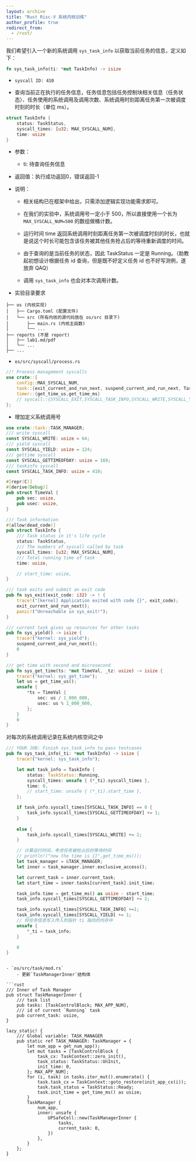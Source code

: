 ```yaml
---
layout: archive
title: "Rust Risc-V 系统内核训练"
author_profile: true
redirect_from:
  - /rust/
---
```


我们希望引入一个新的系统调用 `sys_task_info` 以获取当前任务的信息，定义如下：

```rust
fn sys_task_info(ti: *mut TaskInfo) -> isize

```

- `syscall ID: 410`


- 查询当前正在执行的任务信息，任务信息包括任务控制块相关信息（任务状态）、任务使用的系统调用及调用次数、系统调用时刻距离任务第一次被调度时刻的时长（单位 ms）。


```rust
struct TaskInfo {
    status: TaskStatus,
    syscall_times: [u32; MAX_SYSCALL_NUM],
    time: usize
}
```

- 参数：
    - ti: 待查询任务信息
- 返回值：执行成功返回0，错误返回-1
- 说明：
    - 相关结构已在框架中给出，只需添加逻辑实现功能需求即可。

    - 在我们的实验中，系统调用号一定小于 500，所以直接使用一个长为 `MAX_SYSCALL_NUM=500` 的数组做桶计数。

    - 运行时间 time 返回系统调用时刻距离任务第一次被调度时刻的时长，也就是说这个时长可能包含该任务被其他任务抢占后的等待重新调度的时间。

    - 由于查询的是当前任务的状态，因此 TaskStatus 一定是 Running。（助教起初想设计根据任务 id 查询，但是既不好定义任务 id 也不好写测例，遂放弃 QAQ）

    - 调用 `sys_task_info` 也会对本次调用计数。

- 实验目录要求

``` 
├── os (内核实现)
│   ├── Cargo.toml (配置文件)
│   └── src (所有内核的源代码放在 os/src 目录下)
│       ├── main.rs (内核主函数)
│       └── ...
├── reports (不是 report)
│   ├── lab1.md/pdf
│   └── ...
├── ...

```

- `os/src/syscall/process.rs`

```rust
//! Process management syscalls
use crate::{
    config::MAX_SYSCALL_NUM,
    task::{exit_current_and_run_next, suspend_current_and_run_next, TaskStatus},
    timer::{get_time_us,get_time_ms}
    // syscall::{SYSCALL_EXIT,SYSCALL_TASK_INFO,SYSCALL_WRITE,SYSCALL_YIELD}
};

```

-  增加定义系统调用号

``` rust 
use crate::task::TASK_MANAGER;
/// write syscall
const SYSCALL_WRITE: usize = 64;
/// yield syscall
const SYSCALL_YIELD: usize = 124;
/// gettime syscall
const SYSCALL_GETTIMEOFDAY: usize = 169;
/// taskinfo syscall
const SYSCALL_TASK_INFO: usize = 410;
```

```rust 
#[repr(C)]
#[derive(Debug)]
pub struct TimeVal {
    pub sec: usize,
    pub usec: usize,
}

/// Task information
#[allow(dead_code)]
pub struct TaskInfo {
    /// Task status in it's life cycle
    status: TaskStatus,
    /// The numbers of syscall called by task
    syscall_times: [u32; MAX_SYSCALL_NUM],
    /// Total running time of task
    time: usize,

    // start_time: usize,
}

/// task exits and submit an exit code
pub fn sys_exit(exit_code: i32) -> ! {
    trace!("[kernel] Application exited with code {}", exit_code);
    exit_current_and_run_next();
    panic!("Unreachable in sys_exit!");
}

/// current task gives up resources for other tasks
pub fn sys_yield() -> isize {
    trace!("kernel: sys_yield");
    suspend_current_and_run_next();
    0
}

/// get time with second and microsecond
pub fn sys_get_time(ts: *mut TimeVal, _tz: usize) -> isize {
    trace!("kernel: sys_get_time");
    let us = get_time_us();
    unsafe {
        *ts = TimeVal {
            sec: us / 1_000_000,
            usec: us % 1_000_000,
        };
    }
    0
}
``` 
对每次的系统调用记录在系统内核空间之中

```rust 
/// YOUR JOB: Finish sys_task_info to pass testcases
pub fn sys_task_info(_ti: *mut TaskInfo) -> isize {
    trace!("kernel: sys_task_info");

    let mut task_info = TaskInfo {
        status: TaskStatus::Running,
        syscall_times: unsafe { (*_ti).syscall_times },
        time: 0,
        // start_time: unsafe { (*_ti).start_time },
    };

    if task_info.syscall_times[SYSCALL_TASK_INFO] == 0 {
        task_info.syscall_times[SYSCALL_GETTIMEOFDAY] += 1;
    }
    
    else {
        task_info.syscall_times[SYSCALL_WRITE] += 2;
    }

    // 计算运行时间，考虑任务被抢占后的等待时间
    // println!("now the time is {}",get_time_ms());
    let task_manager = &TASK_MANAGER;
    let inner = task_manager.inner.exclusive_access();

    let current_task = inner.current_task;
    let start_time = inner.tasks[current_task].init_time;

    task_info.time = get_time_ms() as usize - start_time;
    task_info.syscall_times[SYSCALL_GETTIMEOFDAY] += 2;

    task_info.syscall_times[SYSCALL_TASK_INFO] +=1;
    task_info.syscall_times[SYSCALL_YIELD] += 1;
    // 将任务信息写入传入的指针 ti 指向的内存中
    unsafe {
        *_ti = task_info;
    }

    0
}

```
```

- `os/src/task/mod.rs`
    - 更新`TaskManagerInner`结构体

```rust 
/// Inner of Task Manager
pub struct TaskManagerInner {
    /// task list
    pub tasks: [TaskControlBlock; MAX_APP_NUM],
    /// id of current `Running` task
    pub current_task: usize,
}

lazy_static! {
    /// Global variable: TASK_MANAGER
    pub static ref TASK_MANAGER: TaskManager = {
        let num_app = get_num_app();
        let mut tasks = [TaskControlBlock {
            task_cx: TaskContext::zero_init(),
            task_status: TaskStatus::UnInit,
            init_time: 0,
        }; MAX_APP_NUM];
        for (i, task) in tasks.iter_mut().enumerate() {
            task.task_cx = TaskContext::goto_restore(init_app_cx(i));
            task.task_status = TaskStatus::Ready;
            task.init_time = get_time_ms() as usize;
        }
        TaskManager {
            num_app,
            inner: unsafe {
                UPSafeCell::new(TaskManagerInner {
                    tasks,
                    current_task: 0,
                })
            },
        }
    };
}

```
